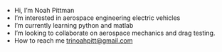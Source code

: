 -  Hi, I’m Noah Pittman
-  I’m interested in aerospace engineering electric vehicles
-  I’m currently learning python and matlab
-  I’m looking to collaborate on aerospace mechanics and drag testing.
-  How to reach me trinoahpitt@gmail.com

<!---
NecessarySwimmer/NecessarySwimmer is a ✨ special ✨ repository because its `README.md` (this file) appears on your GitHub profile.
You can click the Preview link to take a look at your changes.
--->
